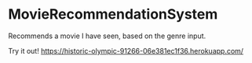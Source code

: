 # MovieRecommendationSystem
Recommends a movie I have seen, based on the genre input. 

Try it out! https://historic-olympic-91266-06e381ec1f36.herokuapp.com/

